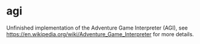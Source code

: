 # agi
Unfinished implementation of the Adventure Game Interpreter (AGI), see https://en.wikipedia.org/wiki/Adventure_Game_Interpreter for more details.
